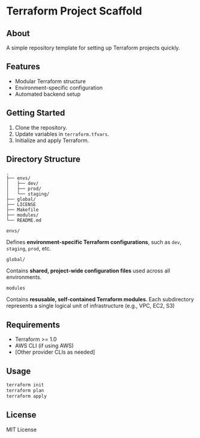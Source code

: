 # Terraform Project Scaffold

## About

A simple repository template for setting up Terraform projects quickly.

## Features

- Modular Terraform structure
- Environment-specific configuration
- Automated backend setup

## Getting Started

1. Clone the repository.
2. Update variables in `terraform.tfvars`.
3. Initialize and apply Terraform.

## Directory Structure

```
.
├── envs/
│   ├── dev/
│   ├── prod/
│   └── staging/
├── global/
├── LICENSE
├── Makefile
├── modules/
└── README.md
```

`envs/`

Defines **environment-specific Terraform configurations**, such as `dev`, `staging`, `prod`, etc.

`global/`

Contains **shared, project-wide configuration files** used across all environments.

`modules`

Contains **resusable, self-contained Terraform modules**. Each subdirectory represents a single logical unit of infrastructure (e.g., VPC, EC2, S3)

## Requirements

- Terraform >= 1.0
- AWS CLI (if using AWS)
- [Other provider CLIs as needed]

## Usage

```sh
terraform init
terraform plan
terraform apply
```


## License

MIT License